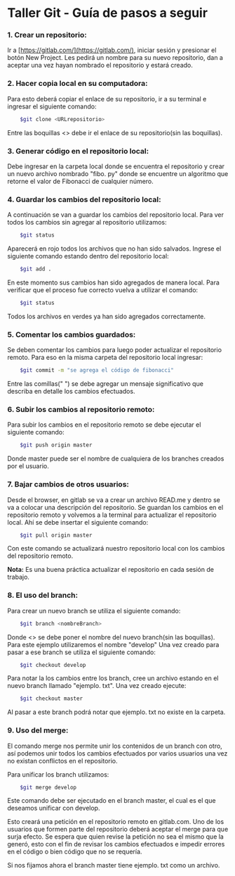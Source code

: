 # Taller Git - Guía de pasos a seguir 

### 1. Crear un repositorio: 
Ir a [https://gitlab.com/](https://gitlab.com/), iniciar sesión y presionar el botón New Project. Les pedirá un nombre para su nuevo repositorio, dan a aceptar una vez hayan nombrado el repositorio y  estará creado.

### 2. Hacer copia local en su computadora: 
Para esto deberá copiar el enlace de su repositorio, ir a su terminal e ingresar el siguiente comando: 

```bash
    $git clone <URLrepositorio>
```
Entre las boquillas <> debe ir el enlace de su repositorio(sin las boquillas).
### 3. Generar código en el repositorio local: 
Debe ingresar en la carpeta local donde se encuentra el repositorio y crear un nuevo archivo nombrado "fibo. py" donde se encuentre un algoritmo que retorne el valor de Fibonacci de cualquier número. 

### 4. Guardar los cambios del repositorio local:
A continuación se van a guardar los cambios del repositorio local.
Para ver todos los cambios sin agregar al repositorio utilizamos:

```bash
    $git status
```
Aparecerá en rojo todos los archivos que no han sido salvados.
Ingrese el siguiente comando estando dentro del repositorio local:

```bash
    $git add . 
```
En este momento sus cambios han sido agregados de manera local. Para verificar que el proceso fue correcto vuelva a utilizar el comando:

```bash
    $git status 
```
Todos los archivos en verdes ya han sido agregados correctamente. 

### 5. Comentar los cambios guardados: 
Se deben comentar los cambios para luego poder actualizar el repositorio remoto. 
Para eso en la misma carpeta del repositorio local ingresar: 

```bash
    $git commit -m "se agrega el código de fibonacci"
```
Entre las comillas(" ") se debe agregar un mensaje significativo que describa en detalle los cambios efectuados. 
 
### 6. Subir los cambios al repositorio remoto:
Para subir los cambios en el repositorio remoto se debe ejecutar el siguiente comando:

```bash
    $git push origin master 
```
Donde master puede ser el nombre de cualquiera de los branches creados por el usuario. 

### 7. Bajar cambios de otros usuarios: 
Desde el browser, en gitlab se va a crear un archivo READ.me y dentro se va a colocar una descripción del repositorio. Se guardan los cambios en el repositorio remoto y volvemos a la terminal para actualizar el repositorio local.
Ahí se debe insertar el siguiente comando:

```bash
    $git pull origin master 
```
  Con este comando se actualizará nuestro repositorio local con los cambios del repositorio remoto.
  
  **Nota:** Es una buena práctica actualizar el repositorio en cada sesión de trabajo. 

### 8. El uso del branch:
Para crear un nuevo branch se utiliza el siguiente comando: 

```bash
    $git branch <nombreBranch>
```
Donde <> se debe poner el nombre del nuevo branch(sin las boquillas). 
Para este ejemplo utilizaremos el nombre "develop"
Una vez creado para pasar a ese branch se utiliza el siguiente comando: 

```bash
    $git checkout develop
```

Para notar la los cambios entre los branch, cree un archivo estando en el nuevo branch llamado "ejemplo. txt". 
Una vez creado ejecute:

```bash
    $git checkout master
```
 Al pasar a este branch podrá notar que ejemplo. txt no existe en la carpeta. 
### 9. Uso del merge: 
El comando merge nos permite unir los contenidos de un branch con otro, así podemos unir todos los cambios efectuados por varios usuarios una vez no existan conflictos en el repositorio.

Para unificar los branch utilizamos:

```bash
    $git merge develop 
```
Este comando debe ser ejecutado en el branch master, el cual es el que deseamos unificar con develop.

Esto creará una petición en el repositorio remoto en gitlab.com. Uno de los usuarios que formen parte del repositorio deberá aceptar el merge para que surja efecto. Se espera que quien revise la petición no sea el mismo que la generó, esto con el fin de revisar los cambios efectuados e impedir errores en el código o bien código que no se requería. 

Si nos fijamos ahora el branch master tiene ejemplo. txt como un archivo.
